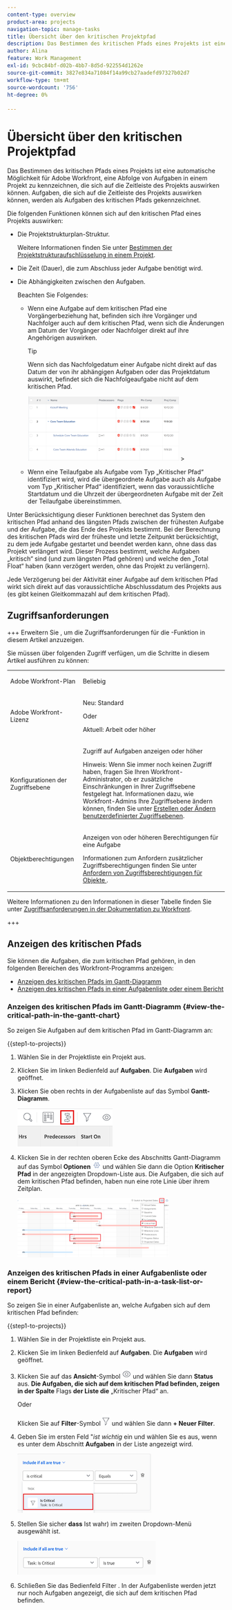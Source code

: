 ```yaml
---
content-type: overview
product-area: projects
navigation-topic: manage-tasks
title: Übersicht über den kritischen Projektpfad
description: Das Bestimmen des kritischen Pfads eines Projekts ist eine automatische Möglichkeit für Adobe Workfront, eine Abfolge von Aufgaben in einem Projekt zu kennzeichnen, die sich auf die Zeitleiste des Projekts auswirken können. Aufgaben, die sich auf die Zeitleiste des Projekts auswirken können, werden als „Kritische Pfadaufgaben“ gekennzeichnet.
author: Alina
feature: Work Management
exl-id: 9cbc84bf-d02b-4bb7-8d5d-922554d1262e
source-git-commit: 3827e834a71084f14a99cb27aadefd97327b02d7
workflow-type: tm+mt
source-wordcount: '756'
ht-degree: 0%

---
```


# Übersicht über den kritischen Projektpfad

<!-- Audited: 5/2025 -->

Das Bestimmen des kritischen Pfads eines Projekts ist eine automatische Möglichkeit für Adobe Workfront, eine Abfolge von Aufgaben in einem Projekt zu kennzeichnen, die sich auf die Zeitleiste des Projekts auswirken können. Aufgaben, die sich auf die Zeitleiste des Projekts auswirken können, werden als Aufgaben des kritischen Pfads gekennzeichnet.

Die folgenden Funktionen können sich auf den kritischen Pfad eines Projekts auswirken:

* Die Projektstrukturplan-Struktur.

  Weitere Informationen finden Sie unter [Bestimmen der Projektstrukturaufschlüsselung in einem Projekt](../../../manage-work/projects/planning-a-project/determine-project-work-breakdown-structure.md).

* Die Zeit (Dauer), die zum Abschluss jeder Aufgabe benötigt wird.
* Die Abhängigkeiten zwischen den Aufgaben.

  Beachten Sie Folgendes:

   * Wenn eine Aufgabe auf dem kritischen Pfad eine Vorgängerbeziehung hat, befinden sich ihre Vorgänger und Nachfolger auch auf dem kritischen Pfad, wenn sich die Änderungen am Datum der Vorgänger oder Nachfolger direkt auf ihre Angehörigen auswirken.

     >[!TIP]
     >
     >Wenn sich das Nachfolgedatum einer Aufgabe nicht direkt auf das Datum der von ihr abhängigen Aufgaben oder das Projektdatum auswirkt, befindet sich die Nachfolgeaufgabe nicht auf dem kritischen Pfad.
     >
     >
     >![](assets/successor-not-on-critical-path-350x150.png)     >
     >

   * Wenn eine Teilaufgabe als Aufgabe vom Typ „Kritischer Pfad“ identifiziert wird, wird die übergeordnete Aufgabe auch als Aufgabe vom Typ „Kritischer Pfad“ identifiziert, wenn das voraussichtliche Startdatum und die Uhrzeit der übergeordneten Aufgabe mit der Zeit der Teilaufgabe übereinstimmen.

Unter Berücksichtigung dieser Funktionen berechnet das System den kritischen Pfad anhand des längsten Pfads zwischen der frühesten Aufgabe und der Aufgabe, die das Ende des Projekts bestimmt. Bei der Berechnung des kritischen Pfads wird der früheste und letzte Zeitpunkt berücksichtigt, zu dem jede Aufgabe gestartet und beendet werden kann, ohne dass das Projekt verlängert wird. Dieser Prozess bestimmt, welche Aufgaben „kritisch“ sind (und zum längsten Pfad gehören) und welche den „Total Float“ haben (kann verzögert werden, ohne das Projekt zu verlängern).

Jede Verzögerung bei der Aktivität einer Aufgabe auf dem kritischen Pfad wirkt sich direkt auf das voraussichtliche Abschlussdatum des Projekts aus (es gibt keinen Gleitkommazahl auf dem kritischen Pfad).

## Zugriffsanforderungen

+++ Erweitern Sie , um die Zugriffsanforderungen für die -Funktion in diesem Artikel anzuzeigen.

Sie müssen über folgenden Zugriff verfügen, um die Schritte in diesem Artikel ausführen zu können:

<table style="table-layout:auto"> 
 <col> 
 <col> 
 <tbody> 
  <tr> 
   <td role="rowheader">Adobe Workfront-Plan</td> 
   <td> <p>Beliebig</p> </td> 
  </tr> 
  <tr> 
   <td role="rowheader">Adobe Workfront-Lizenz</td> 
   <td> 
   <p>Neu: Standard<p>
   <p>Oder</p>
   <p>Aktuell: Arbeit oder höher</p>
    </td> 
  </tr> 
  <tr> 
   <td role="rowheader">Konfigurationen der Zugriffsebene</td> 
   <td> <p>Zugriff auf Aufgaben anzeigen oder höher</p> <p>Hinweis: Wenn Sie immer noch keinen Zugriff haben, fragen Sie Ihren Workfront-Administrator, ob er zusätzliche Einschränkungen in Ihrer Zugriffsebene festgelegt hat. Informationen dazu, wie Workfront-Admins Ihre Zugriffsebene ändern können, finden Sie unter <a href="../../../administration-and-setup/add-users/configure-and-grant-access/create-modify-access-levels.md" class="MCXref xref">Erstellen oder Ändern benutzerdefinierter Zugriffsebenen</a>.</p> </td> 
  </tr> 
  <tr> 
   <td role="rowheader">Objektberechtigungen</td> 
   <td> <p>Anzeigen von oder höheren Berechtigungen für eine Aufgabe </p> <p>Informationen zum Anfordern zusätzlicher Zugriffsberechtigungen finden Sie unter <a href="../../../workfront-basics/grant-and-request-access-to-objects/request-access.md" class="MCXref xref">Anfordern von Zugriffsberechtigungen für Objekte </a>.</p> </td> 
  </tr> 
 </tbody> 
</table>

Weitere Informationen zu den Informationen in dieser Tabelle finden Sie unter [Zugriffsanforderungen in der Dokumentation zu Workfront](/help/quicksilver/administration-and-setup/add-users/access-levels-and-object-permissions/access-level-requirements-in-documentation.md).


+++

## Anzeigen des kritischen Pfads

Sie können die Aufgaben, die zum kritischen Pfad gehören, in den folgenden Bereichen des Workfront-Programms anzeigen:

* [Anzeigen des kritischen Pfads im Gantt-Diagramm](#view-the-critical-path-in-the-gantt-chart)
* [Anzeigen des kritischen Pfads in einer Aufgabenliste oder einem Bericht](#view-the-critical-path-in-a-task-list-or-report)

### Anzeigen des kritischen Pfads im Gantt-Diagramm {#view-the-critical-path-in-the-gantt-chart}

So zeigen Sie Aufgaben auf dem kritischen Pfad im Gantt-Diagramm an:

{{step1-to-projects}}

1. Wählen Sie in der Projektliste ein Projekt aus.

1. Klicken Sie im linken Bedienfeld auf **Aufgaben**. Die **Aufgaben** wird geöffnet.

1. Klicken Sie oben rechts in der Aufgabenliste auf das Symbol **Gantt-Diagramm**.

   ![Gantt_chart_icon__1_.png](assets/gantt-icon.png)

1. Klicken Sie in der rechten oberen Ecke des Abschnitts Gantt-Diagramm auf das Symbol **Optionen** ![Optionssymbol](assets/options-icon.png) und wählen Sie dann die Option **Kritischer Pfad** in der angezeigten Dropdown-Liste aus. Die Aufgaben, die sich auf dem kritischen Pfad befinden, haben nun eine rote Linie über ihrem Zeitplan.

   ![critical_path_on_gantt__1_.png](assets/crtitical-path-on-gantt--1--350x137.png)

### Anzeigen des kritischen Pfads in einer Aufgabenliste oder einem Bericht {#view-the-critical-path-in-a-task-list-or-report}

So zeigen Sie in einer Aufgabenliste an, welche Aufgaben sich auf dem kritischen Pfad befinden:

{{step1-to-projects}}

1. Wählen Sie in der Projektliste ein Projekt aus.

1. Klicken Sie im linken Bedienfeld auf **Aufgaben**. Die **Aufgaben** wird geöffnet.

1. Klicken Sie auf das **Ansicht**-Symbol ![Anzeigen](assets/view-icon.png) und wählen Sie dann **Status** aus. **Die Aufgaben, die sich auf dem kritischen Pfad befinden, zeigen in der Spalte** Flags **der Liste die** „Kritischer Pfad“ an.

   Oder

   Klicken Sie auf **Filter**-Symbol ![Filter-Symbol](assets/filters-icon.png) und wählen Sie dann **+ Neuer Filter**.
1. Geben Sie im ersten Feld &quot;*ist wichtig* ein und wählen Sie es aus, wenn es unter dem Abschnitt **Aufgaben** in der Liste angezeigt wird.

   ![Aufgabe ist ein kritischer Filter](assets/task-is-critical.png)

1. Stellen Sie sicher **dass** Ist wahr) im zweiten Dropdown-Menü ausgewählt ist.

   ![Ist true Dropdown](assets/critical-path-filter.png)

1. Schließen Sie das Bedienfeld Filter . In der Aufgabenliste werden jetzt nur noch Aufgaben angezeigt, die sich auf dem kritischen Pfad befinden.
